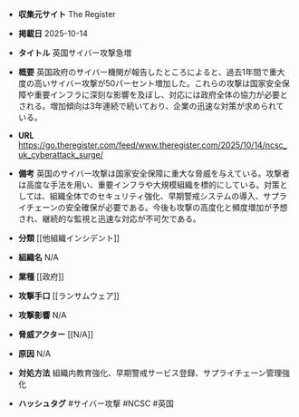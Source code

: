 - **収集元サイト**
The Register

- **掲載日**
2025-10-14

- **タイトル**
英国サイバー攻撃急増

- **概要**
英国政府のサイバー機関が報告したところによると、過去1年間で重大度の高いサイバー攻撃が50パーセント増加した。これらの攻撃は国家安全保障や重要インフラに深刻な影響を及ぼし、対応には政府全体の協力が必要とされる。増加傾向は3年連続で続いており、企業の迅速な対策が求められている。

- **URL**
https://go.theregister.com/feed/www.theregister.com/2025/10/14/ncsc_uk_cyberattack_surge/

- **備考**
英国のサイバー攻撃は国家安全保障に重大な脅威を与えている。攻撃者は高度な手法を用い、重要インフラや大規模組織を標的にしている。対策としては、組織全体でのセキュリティ強化、早期警戒システムの導入、サプライチェーンの安全確保が必要である。今後も攻撃の高度化と頻度増加が予想され、継続的な監視と迅速な対応が不可欠である。

- **分類**
[[他組織インシデント]]

- **組織名**
N/A

- **業種**
[[政府]]

- **攻撃手口**
[[ランサムウェア]]

- **攻撃影響**
N/A

- **脅威アクター**
[[N/A]]

- **原因**
N/A

- **対処方法**
組織内教育強化、早期警戒サービス登録、サプライチェーン管理強化

- **ハッシュタグ**
#サイバー攻撃 #NCSC #英国
